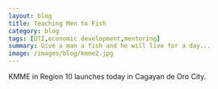 ```yaml
---
layout: blog
title: Teaching Men to Fish
category: blog
tags: [DTI,economic development,mentoring]  
summary: Give a man a fish and he will live for a day...
image: /images/blog/kmme2.jpg
---
```


KMME in Region 10 launches today in Cagayan de Oro City.
